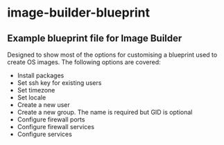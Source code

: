 # image-builder-blueprint
## Example blueprint file for Image Builder

Designed to show most of the options for customising a blueprint used to create OS images. The following options are covered:

* Install packages
* Set ssh key for existing users
* Set timezone
* Set locale
* Create a new user
* Create a new group. The name is required but GID is optional
* Configure firewall ports
* Configure firewall services
* Configure services